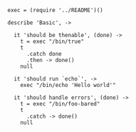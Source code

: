     exec = (require '../README')()

    describe 'Basic', ->

      it 'should be thenable', (done) ->
        t = exec "/bin/true"
        t
          .catch done
          .then -> done()
        null

      it 'should run `echo`', ->
        exec "/bin/echo 'Hello world'"

      it 'should handle errors', (done) ->
        t = exec "/bin/foo-bared"
        t
          .catch -> done()
        null

